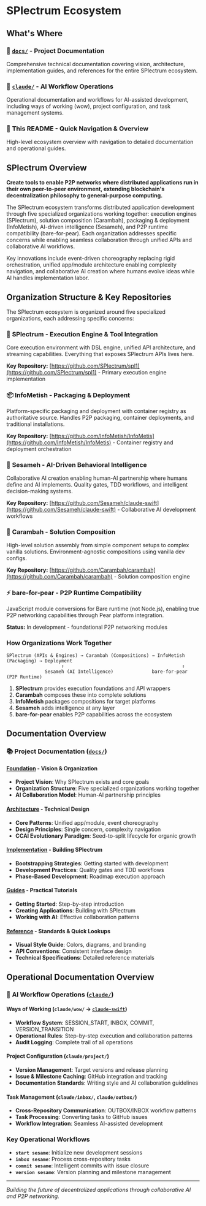 # SPlectrum Ecosystem

## What's Where

### 📄 [`docs/`](./docs/) - **Project Documentation**
Comprehensive technical documentation covering vision, architecture, implementation guides, and references for the entire SPlectrum ecosystem.

### 🤖 [`claude/`](./claude/) - **AI Workflow Operations** 
Operational documentation and workflows for AI-assisted development, including ways of working (wow), project configuration, and task management systems.

### 📝 **This README** - **Quick Navigation & Overview**
High-level ecosystem overview with navigation to detailed documentation and operational guides.

## SPlectrum Overview

**Create tools to enable P2P networks where distributed applications run in their own peer-to-peer environment, extending blockchain's decentralization philosophy to general-purpose computing.**

The SPlectrum ecosystem transforms distributed application development through five specialized organizations working together: execution engines (SPlectrum), solution composition (Carambah), packaging & deployment (InfoMetish), AI-driven intelligence (Sesameh), and P2P runtime compatibility (bare-for-pear). Each organization addresses specific concerns while enabling seamless collaboration through unified APIs and collaborative AI workflows.

Key innovations include event-driven choreography replacing rigid orchestration, unified app/module architecture enabling complexity navigation, and collaborative AI creation where humans evolve ideas while AI handles implementation labor.

## Organization Structure & Key Repositories

The SPlectrum ecosystem is organized around five specialized organizations, each addressing specific concerns:

### 🚀 **SPlectrum** - Execution Engine & Tool Integration
Core execution environment with DSL engine, unified API architecture, and streaming capabilities. Everything that exposes SPlectrum APIs lives here.

**Key Repository:** [https://github.com/SPlectrum/spl1](https://github.com/SPlectrum/spl1) - Primary execution engine implementation

### 📦 **InfoMetish** - Packaging & Deployment  
Platform-specific packaging and deployment with container registry as authoritative source. Handles P2P packaging, container deployments, and traditional installations.

**Key Repository:** [https://github.com/InfoMetish/InfoMetis](https://github.com/InfoMetish/InfoMetis) - Container registry and deployment orchestration

### 🤖 **Sesameh** - AI-Driven Behavioral Intelligence
Collaborative AI creation enabling human-AI partnership where humans define and AI implements. Quality gates, TDD workflows, and intelligent decision-making systems.

**Key Repository:** [https://github.com/Sesameh/claude-swift](https://github.com/Sesameh/claude-swift) - Collaborative AI development workflows

### 🔧 **Carambah** - Solution Composition
High-level solution assembly from simple component setups to complex vanilla solutions. Environment-agnostic compositions using vanilla dev configs.

**Key Repository:** [https://github.com/Carambah/carambah](https://github.com/Carambah/carambah) - Solution composition engine

### ⚡ **bare-for-pear** - P2P Runtime Compatibility
JavaScript module conversions for Bare runtime (not Node.js), enabling true P2P networking capabilities through Pear platform integration.

**Status:** In development - foundational P2P networking modules

### How Organizations Work Together

```
SPlectrum (APIs & Engines) → Carambah (Compositions) → InfoMetish (Packaging) → Deployment
                    ↑                                           ↑
              Sesameh (AI Intelligence)              bare-for-pear (P2P Runtime)
```

1. **SPlectrum** provides execution foundations and API wrappers
2. **Carambah** composes these into complete solutions  
3. **InfoMetish** packages compositions for target platforms
4. **Sesameh** adds intelligence at any layer
5. **bare-for-pear** enables P2P capabilities across the ecosystem

## Documentation Overview

### 📚 **Project Documentation** ([`docs/`](./docs/))

#### [Foundation](./docs/foundation/) - Vision & Organization
- **Project Vision**: Why SPlectrum exists and core goals
- **Organization Structure**: Five specialized organizations working together
- **AI Collaboration Model**: Human-AI partnership principles

#### [Architecture](./docs/architecture/) - Technical Design
- **Core Patterns**: Unified app/module, event choreography
- **Design Principles**: Single concern, complexity navigation
- **CCAI Evolutionary Paradigm**: Seed-to-split lifecycle for organic growth

#### [Implementation](./docs/implementation/) - Building SPlectrum
- **Bootstrapping Strategies**: Getting started with development
- **Development Practices**: Quality gates and TDD workflows
- **Phase-Based Development**: Roadmap execution approach

#### [Guides](./docs/guides/) - Practical Tutorials
- **Getting Started**: Step-by-step introduction
- **Creating Applications**: Building with SPlectrum
- **Working with AI**: Effective collaboration patterns

#### [Reference](./docs/reference/) - Standards & Quick Lookups
- **Visual Style Guide**: Colors, diagrams, and branding
- **API Conventions**: Consistent interface design
- **Technical Specifications**: Detailed reference materials

## Operational Documentation Overview

### 🤖 **AI Workflow Operations** ([`claude/`](./claude/))

#### Ways of Working (`claude/wow/` → [`claude-swift`](https://github.com/Sesameh/claude-swift))
- **Workflow System**: SESSION_START, INBOX, COMMIT, VERSION_TRANSITION
- **Operational Rules**: Step-by-step execution and collaboration patterns
- **Audit Logging**: Complete trail of all operations

#### Project Configuration (`claude/project/`)
- **Version Management**: Target versions and release planning
- **Issue & Milestone Caching**: GitHub integration and tracking
- **Documentation Standards**: Writing style and AI collaboration guidelines

#### Task Management (`claude/inbox/`, `claude/outbox/`)
- **Cross-Repository Communication**: OUTBOX/INBOX workflow patterns
- **Task Processing**: Converting tasks to GitHub issues
- **Workflow Integration**: Seamless AI-assisted development

### Key Operational Workflows
- **`start sesame`**: Initialize new development sessions
- **`inbox sesame`**: Process cross-repository tasks
- **`commit sesame`**: Intelligent commits with issue closure
- **`version sesame`**: Version planning and milestone management

---

*Building the future of decentralized applications through collaborative AI and P2P networking.*